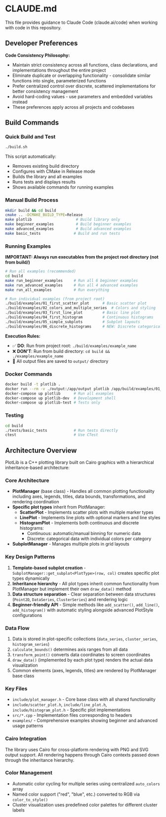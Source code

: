 # CLAUDE.md

This file provides guidance to Claude Code (claude.ai/code) when working with code in this repository.

## Developer Preferences

**Code Consistency Philosophy:**
- Maintain strict consistency across all functions, class declarations, and implementations throughout the entire project
- Eliminate duplicate or overlapping functionality - consolidate similar functions into single, parameterized functions
- Prefer centralized control over discrete, scattered implementations for better consistency management
- Avoid hard-coding values - use parameters and embedded variables instead
- These preferences apply across all projects and codebases

## Build Commands

### Quick Build and Test
```bash
./build.sh
```
This script automatically:
- Removes existing build directory
- Configures with CMake in Release mode
- Builds the library and all examples
- Runs tests and displays results
- Shows available commands for running examples

### Manual Build Process
```bash
mkdir build && cd build
cmake .. -DCMAKE_BUILD_TYPE=Release
make plotlib                    # Build library only
make beginner_examples          # Build beginner examples
make advanced_examples          # Build advanced examples
make basic_tests               # Build and run tests
```

### Running Examples

**IMPORTANT: Always run executables from the project root directory (not from build/)**

```bash
# Run all examples (recommended)
cd build
make run_beginner_examples     # Run all 6 beginner examples
make run_advanced_examples     # Run all 4 advanced examples
make run_all_examples          # Run everything

# Run individual examples (from project root)
./build/examples/01_first_scatter_plot      # Basic scatter plot
./build/examples/02_colors_and_multiple_series  # Colors and styling
./build/examples/03_first_line_plot         # Basic line plot
./build/examples/04_first_histogram         # Continuous histograms
./build/examples/05_simple_subplots         # Subplot layouts
./build/examples/06_discrete_histograms     # NEW: Discrete categorical histograms
```

**Execution Rules:**
- ✅ **DO**: Run from project root: `./build/examples/example_name`
- ❌ **DON'T**: Run from build directory: `cd build && ./examples/example_name`
- 📁 All output files are saved to `output/` directory

### Docker Commands
```bash
docker build -t plotlib .
docker run --rm -v ./output:/app/output plotlib /app/build/examples/01_first_scatter_plot
docker-compose up plotlib      # Run all examples
docker-compose up plotlib-dev  # Development shell
docker-compose up plotlib-test # Tests only
```

### Testing
```bash
cd build
./tests/basic_tests            # Run tests directly
ctest                          # Use CTest
```

## Architecture Overview

PlotLib is a C++ plotting library built on Cairo graphics with a hierarchical inheritance-based architecture:

### Core Architecture
- **PlotManager** (base class) - Handles all common plotting functionality including axes, legends, titles, data bounds, transformations, and rendering coordination
- **Specific plot types** inherit from PlotManager:
  - **ScatterPlot** - Implements scatter plots with multiple marker types
  - **LinePlot** - Implements line plots with optional markers and line styles  
  - **HistogramPlot** - Implements both continuous and discrete histograms:
    - Continuous: automatic/manual binning for numeric data
    - Discrete: categorical data with individual colors per category
- **SubplotManager** - Manages multiple plots in grid layouts

### Key Design Patterns
1. **Template-based subplot creation** - `SubplotManager::get_subplot<PlotType>(row, col)` creates specific plot types dynamically
2. **Inheritance hierarchy** - All plot types inherit common functionality from PlotManager but implement their own `draw_data()` method
3. **Data structure separation** - Clear separation between data structures (`Point2D`, `DataSeries`, `ClusterSeries`) and rendering logic
4. **Beginner-friendly API** - Simple methods like `add_scatter()`, `add_line()`, `add_histogram()` with automatic styling alongside advanced PlotStyle configurations

### Data Flow
1. Data is stored in plot-specific collections (`data_series`, `cluster_series`, `histogram_series`)
2. `calculate_bounds()` determines axis ranges from all data
3. `transform_point()` converts data coordinates to screen coordinates
4. `draw_data()` (implemented by each plot type) renders the actual data visualization
5. Common elements (axes, legends, titles) are rendered by PlotManager base class

### Key Files
- `include/plot_manager.h` - Core base class with all shared functionality
- `include/scatter_plot.h`, `include/line_plot.h`, `include/histogram_plot.h` - Specific plot implementations  
- `src/*.cpp` - Implementation files corresponding to headers
- `examples/` - Comprehensive examples showing beginner and advanced usage patterns

### Cairo Integration
The library uses Cairo for cross-platform rendering with PNG and SVG output support. All rendering happens through Cairo contexts passed down through the inheritance hierarchy.

### Color Management
- Automatic color cycling for multiple series using centralized `auto_colors` array
- Named color support ("red", "blue", etc.) converted to RGB via `color_to_style()`
- Cluster visualization uses predefined color palettes for different cluster labels